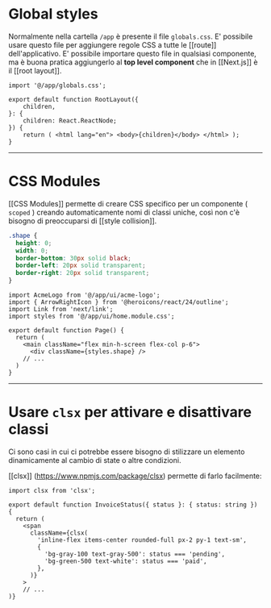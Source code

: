 # Global styles

Normalmente nella cartella `/app` è presente il file `globals.css`. E' possibile usare questo file per aggiungere regole CSS a tutte le [[route]] dell'applicativo.
E' possibile importare questo file in qualsiasi componente, ma è buona pratica aggiungerlo al **top level component** che in [[Next.js]] è il [[root layout]].

```tsx title:layout.tsx
import '@/app/globals.css';

export default function RootLayout({ 
	children,
}: { 
	children: React.ReactNode;
}) { 
	return ( <html lang="en"> <body>{children}</body> </html> );
}
```

---

# CSS Modules

[[CSS Modules]] permette di creare CSS specifico per un componente ( `scoped` ) creando automaticamente nomi di classi uniche, così non c'è bisogno di preoccuparsi di [[style collision]].

```css title:home.module.css
.shape {
  height: 0;
  width: 0;
  border-bottom: 30px solid black;
  border-left: 20px solid transparent;
  border-right: 20px solid transparent;
}
```

```tsx title:page.tsx
import AcmeLogo from '@/app/ui/acme-logo';
import { ArrowRightIcon } from '@heroicons/react/24/outline';
import Link from 'next/link';
import styles from '@/app/ui/home.module.css';
 
export default function Page() {
  return (
    <main className="flex min-h-screen flex-col p-6">
      <div className={styles.shape} />
    // ...
  )
}
```

---

# Usare `clsx` per attivare e disattivare classi

Ci sono casi in cui ci potrebbe essere bisogno di stilizzare un elemento dinamicamente al cambio di state o altre condizioni.

[[clsx]] (https://www.npmjs.com/package/clsx) permette di farlo facilmente:

```tsx
import clsx from 'clsx';
 
export default function InvoiceStatus({ status }: { status: string }) {
  return (
    <span
      className={clsx(
        'inline-flex items-center rounded-full px-2 py-1 text-sm',
        {
          'bg-gray-100 text-gray-500': status === 'pending',
          'bg-green-500 text-white': status === 'paid',
        },
      )}
    >
    // ...
)}
```
